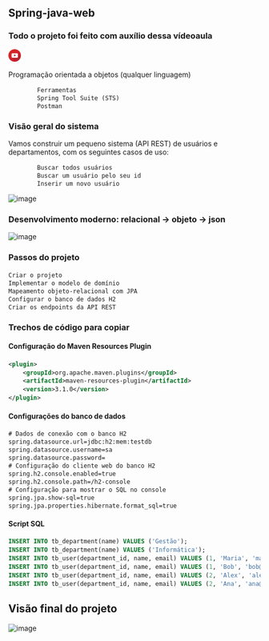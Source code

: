 ## Spring-java-web

### Todo o projeto foi feito com auxílio dessa vídeoaula

[![DevSuperior no Youtube](https://raw.githubusercontent.com/devsuperior/bds-assets/main/ds/yt-icon.png)](https://www.youtube.com/watch?v=D4frmIHAxEY)


 Programação orientada a objetos (qualquer linguagem)
               
            Ferramentas
            Spring Tool Suite (STS)
            Postman
  
### Visão geral do sistema

Vamos construir um pequeno sistema (API REST) de usuários e departamentos, com os seguintes casos de uso:

            Buscar todos usuários
            Buscar um usuário pelo seu id
            Inserir um novo usuário
            
   
   ![image](https://user-images.githubusercontent.com/74027319/150174562-7eff0c02-db7c-4b22-9e4e-b07192a723ea.png)
   
### Desenvolvimento moderno: relacional -> objeto -> json
  
   ![image](https://user-images.githubusercontent.com/74027319/150174776-e400dc60-f62d-4c47-ac29-8c44b8268088.png)
   
### Passos do projeto

    Criar o projeto
    Implementar o modelo de domínio
    Mapeamento objeto-relacional com JPA
    Configurar o banco de dados H2
    Criar os endpoints da API REST

### Trechos de código para copiar

#### Configuração do Maven Resources Plugin

```xml
<plugin>
	<groupId>org.apache.maven.plugins</groupId>
	<artifactId>maven-resources-plugin</artifactId>
	<version>3.1.0</version>
</plugin>
```
#### Configurações do banco de dados

```
# Dados de conexão com o banco H2
spring.datasource.url=jdbc:h2:mem:testdb
spring.datasource.username=sa
spring.datasource.password=
# Configuração do cliente web do banco H2
spring.h2.console.enabled=true
spring.h2.console.path=/h2-console
# Configuração para mostrar o SQL no console
spring.jpa.show-sql=true
spring.jpa.properties.hibernate.format_sql=true
```

#### Script SQL

```sql
INSERT INTO tb_department(name) VALUES ('Gestão');
INSERT INTO tb_department(name) VALUES ('Informática');
INSERT INTO tb_user(department_id, name, email) VALUES (1, 'Maria', 'maria@gmail.com');
INSERT INTO tb_user(department_id, name, email) VALUES (1, 'Bob', 'bob@gmail.com');
INSERT INTO tb_user(department_id, name, email) VALUES (2, 'Alex', 'alex@gmail.com');
INSERT INTO tb_user(department_id, name, email) VALUES (2, 'Ana', 'ana@gmail.com');
``` 
## Visão final do projeto
![image](https://user-images.githubusercontent.com/74027319/150177246-b534adc0-b30d-4a8a-b902-edbe86067dac.png)




